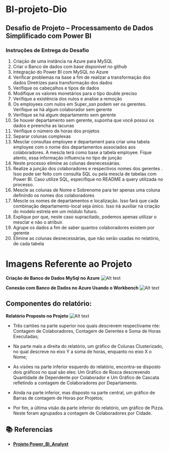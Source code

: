 # BI-projeto-Dio

## Desafio de Projeto – Processamento de Dados Simplificado com Power BI

### Instruções de Entrega do Desafio
1.	Criação de uma instância na Azure para MySQL
2.	Criar o Banco de dados com base disponível no github
3.	Integração do Power BI com MySQL no Azure 
4.	Verificar problemas na base a fim de realizar a transformação dos dados Diretrizes para transformação dos dados
1.	Verifique os cabeçalhos e tipos de dados
2.	Modifique os valores monetários para o tipo double preciso
3.	Verifique a existência dos nulos e analise a remoção
4.	Os employees com nulos em Super_ssn podem ser os gerentes. Verifique se há algum colaborador sem gerente
5.	Verifique se há algum departamento sem gerente
6.	Se houver departamento sem gerente, suponha que você possui os dados e preencha as lacunas
7.	Verifique o número de horas dos projetos
8.	Separar colunas complexas
9.	Mesclar consultas employee e departament para criar uma tabela employee com o nome dos departamentos associados aos colaboradores. A mescla terá como base a tabela employee. Fique atento, essa informação influencia no tipo de junção
10.	Neste processo elimine as colunas desnecessárias. 
11.	Realize a junção dos colaboradores e respectivos nomes dos gerentes . Isso pode ser feito com consulta SQL ou pela mescla de tabelas com Power BI. Caso utilize SQL, especifique no README a query utilizada no processo.
12.	Mescle as colunas de Nome e Sobrenome para ter apenas uma coluna definindo os nomes dos colaboradores
13.	Mescle os nomes de departamentos e localização. Isso fará que cada combinação departamento-local seja único. Isso irá auxiliar na criação do modelo estrela em um módulo futuro.
14.	Explique por que, neste caso supracitado, podemos apenas utilizar o mesclar e não o atribuir. 
15.	Agrupe os dados a fim de saber quantos colaboradores existem por gerente
16.	Elimine as colunas desnecessárias, que não serão usadas no relatório, de cada tabela

<div>

# Imagens Referente ao Projeto

**Criação de Banco de Dados MySql no Azure**
![Alt text](azure_project.png)

**Conexão com Banco de Dados no Azure Usando o Workbench**
![Alt text](conection_MySql.png)

## Componentes do relatório:
**Relatório Proposto no Projeto**
![Alt text](project_BI_dio.png)
  - Três cartões na parte superior nos quais descrevem respectivame nte: Contagem de Colaboradores, Contagem de Gerentes e Soma de Horas Executadas;

  - Na parte mais a direita do relatório, um gráfico de Colunas Clusterizado, no qual descreve no eixo Y a soma de horas, enquanto no eixo X o Nome;

  - As visões na parte inferior esquerdo do relatório, encontra-se disposto dois gráficos no qual são eles: Um Gráfico de Rosca descrevendo Quantidade de Dependente por Colaborador e  Um Gráfico de Cascata refletindo a contagem de Colaboradores por Departamento.

  - Ainda na parte inferior, mas disposto na parte central, um gráfico de Barras de contagem de Horas por Projetos;

  - Por fim, a última visão da parte inferior do relatório, um gráfico de Pizza. Neste foram agrupados a contagem de Colaboradores por Cidade.

</div>


## 📚 Referencias
- **[Projeto Power_BI_Analyst](https://github.com/julianazanelatto/power_bi_analyst)**